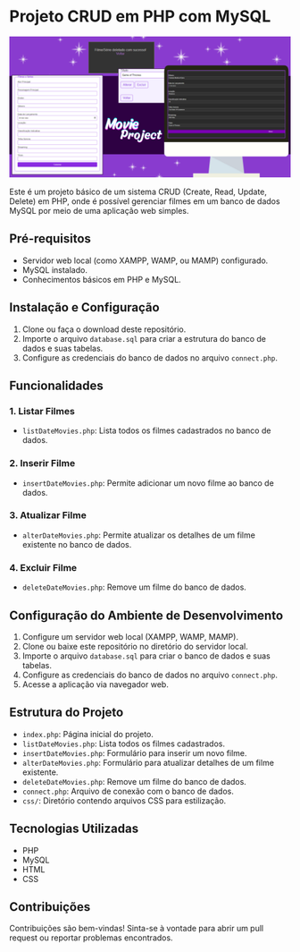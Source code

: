 # Projeto CRUD em PHP com MySQL

![CRUD](.github/banner.png)

Este é um projeto básico de um sistema CRUD (Create, Read, Update, Delete) em PHP, onde é possível gerenciar filmes em um banco de dados MySQL por meio de uma aplicação web simples.

## Pré-requisitos

- Servidor web local (como XAMPP, WAMP, ou MAMP) configurado.
- MySQL instalado.
- Conhecimentos básicos em PHP e MySQL.

## Instalação e Configuração

1. Clone ou faça o download deste repositório.
2. Importe o arquivo `database.sql` para criar a estrutura do banco de dados e suas tabelas.
3. Configure as credenciais do banco de dados no arquivo `connect.php`.

## Funcionalidades

### 1. Listar Filmes

- `listDateMovies.php`: Lista todos os filmes cadastrados no banco de dados.

### 2. Inserir Filme

- `insertDateMovies.php`: Permite adicionar um novo filme ao banco de dados.

### 3. Atualizar Filme

- `alterDateMovies.php`: Permite atualizar os detalhes de um filme existente no banco de dados.

### 4. Excluir Filme

- `deleteDateMovies.php`: Remove um filme do banco de dados.

## Configuração do Ambiente de Desenvolvimento

1. Configure um servidor web local (XAMPP, WAMP, MAMP).
2. Clone ou baixe este repositório no diretório do servidor local.
3. Importe o arquivo `database.sql` para criar o banco de dados e suas tabelas.
4. Configure as credenciais do banco de dados no arquivo `connect.php`.
5. Acesse a aplicação via navegador web.

## Estrutura do Projeto

- `index.php`: Página inicial do projeto.
- `listDateMovies.php`: Lista todos os filmes cadastrados.
- `insertDateMovies.php`: Formulário para inserir um novo filme.
- `alterDateMovies.php`: Formulário para atualizar detalhes de um filme existente.
- `deleteDateMovies.php`: Remove um filme do banco de dados.
- `connect.php`: Arquivo de conexão com o banco de dados.
- `css/`: Diretório contendo arquivos CSS para estilização.

## Tecnologias Utilizadas

- PHP
- MySQL
- HTML
- CSS

## Contribuições

Contribuições são bem-vindas! Sinta-se à vontade para abrir um pull request ou reportar problemas encontrados.